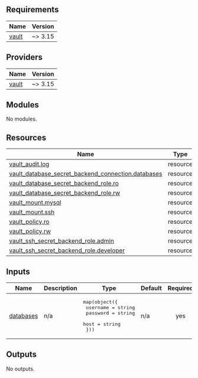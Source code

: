 <!-- BEGIN_TF_DOCS -->
## Requirements

| Name | Version |
|------|---------|
| <a name="requirement_vault"></a> [vault](#requirement\_vault) | ~> 3.15 |

## Providers

| Name | Version |
|------|---------|
| <a name="provider_vault"></a> [vault](#provider\_vault) | ~> 3.15 |

## Modules

No modules.

## Resources

| Name | Type |
|------|------|
| [vault_audit.log](https://registry.terraform.io/providers/hashicorp/vault/latest/docs/resources/audit) | resource |
| [vault_database_secret_backend_connection.databases](https://registry.terraform.io/providers/hashicorp/vault/latest/docs/resources/database_secret_backend_connection) | resource |
| [vault_database_secret_backend_role.ro](https://registry.terraform.io/providers/hashicorp/vault/latest/docs/resources/database_secret_backend_role) | resource |
| [vault_database_secret_backend_role.rw](https://registry.terraform.io/providers/hashicorp/vault/latest/docs/resources/database_secret_backend_role) | resource |
| [vault_mount.mysql](https://registry.terraform.io/providers/hashicorp/vault/latest/docs/resources/mount) | resource |
| [vault_mount.ssh](https://registry.terraform.io/providers/hashicorp/vault/latest/docs/resources/mount) | resource |
| [vault_policy.ro](https://registry.terraform.io/providers/hashicorp/vault/latest/docs/resources/policy) | resource |
| [vault_policy.rw](https://registry.terraform.io/providers/hashicorp/vault/latest/docs/resources/policy) | resource |
| [vault_ssh_secret_backend_role.admin](https://registry.terraform.io/providers/hashicorp/vault/latest/docs/resources/ssh_secret_backend_role) | resource |
| [vault_ssh_secret_backend_role.developer](https://registry.terraform.io/providers/hashicorp/vault/latest/docs/resources/ssh_secret_backend_role) | resource |

## Inputs

| Name | Description | Type | Default | Required |
|------|-------------|------|---------|:--------:|
| <a name="input_databases"></a> [databases](#input\_databases) | n/a | <pre>map(object({<br>    username = string<br>    password = string<br>    host     = string<br>  }))</pre> | n/a | yes |

## Outputs

No outputs.
<!-- END_TF_DOCS -->
